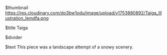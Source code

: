 $thumbnail https://res.cloudinary.com/do3bw1odu/image/upload/v1753880892/Taiga_Illustration_lemdfa.png

$title Taiga

$divider

$text This piece was a landscape attempt of a snowy scenery.
